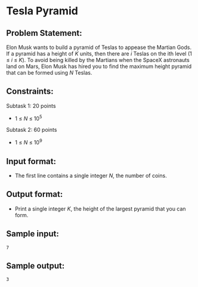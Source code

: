 # Tesla Pyramid

## Problem Statement: <br>
Elon Musk wants to build a pyramid of Teslas to appease the Martian Gods. If a pyramid has a height of _K_ units, then there are _i_ Teslas on the ith level (1 &le; _i_ &le; _K_). To avoid being killed by the Martians when the SpaceX astronauts land on Mars, Elon Musk has hired you to find the maximum height pyramid that can be formed using _N_ Teslas.

## Constraints: <br>
Subtask 1: 20 points
 - 1 &le; _N_ &le; 10<sup>5</sup>

Subtask 2: 60 points
 - 1 &le; _N_ &le; 10<sup>9</sup>

## Input format: <br>
 - The first line contains a single integer _N_, the number of coins.

## Output format: <br>
 - Print a single integer _K_, the height of the largest pyramid that you can form.

## Sample input: <br>
```
7
```

## Sample output: <br>
```
3
```
